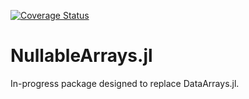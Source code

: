 [![Coverage Status](https://coveralls.io/repos/johnmyleswhite/NullableArrays.jl/badge.svg?branch=coverage)](https://coveralls.io/r/johnmyleswhite/NullableArrays.jl?branch=master)

NullableArrays.jl
=================

In-progress package designed to replace DataArrays.jl.
